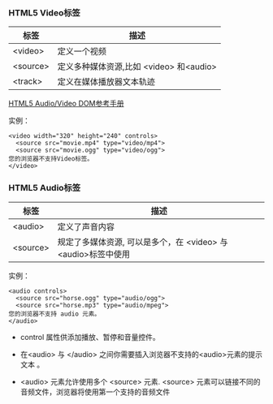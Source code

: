 ### HTML5 Video标签

|标签|描述|
|--|--|
|\<video>|定义一个视频|
|\<source>|定义多种媒体资源,比如 \<video> 和\<audio>|
|\<track>|定义在媒体播放器文本轨迹|

[HTML5 Audio/Video DOM参考手册](https://www.runoob.com/tags/ref-av-dom.html)

实例：

```(html)
<video width="320" height="240" controls>
  <source src="movie.mp4" type="video/mp4">
  <source src="movie.ogg" type="video/ogg">
您的浏览器不支持Video标签。
</video>
```

### HTML5 Audio标签

|标签|描述|
|--|--|
|\<audio>|定义了声音内容|
|\<source>|规定了多媒体资源, 可以是多个，在 \<video> 与 \<audio>标签中使用|

实例：

```(html)
<audio controls>
  <source src="horse.ogg" type="audio/ogg">
  <source src="horse.mp3" type="audio/mpeg">
您的浏览器不支持 audio 元素。
</audio>
```

+ control 属性供添加播放、暂停和音量控件。

+ 在\<audio> 与 \</audio> 之间你需要插入浏览器不支持的\<audio>元素的提示文本 。

+ \<audio> 元素允许使用多个 \<source> 元素. \<source> 元素可以链接不同的音频文件，浏览器将使用第一个支持的音频文件

